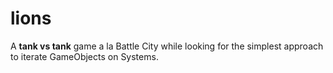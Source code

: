 # lions

A **tank vs tank** game a la Battle City while looking for the simplest approach
to iterate GameObjects on Systems.
